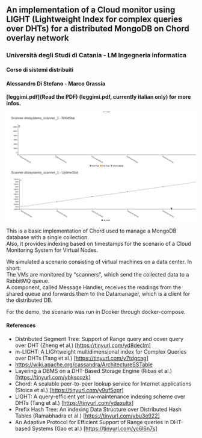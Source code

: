 ## An implementation of a Cloud monitor using LIGHT (Lightweight Index for complex queries over DHTs) for a distributed MongoDB on Chord overlay network

### Università degli Studi di Catania - LM Ingegneria informatica

#### Corso di sistemi distribuiti

#### Alessandro Di Stefano - Marco Grassia

**[leggimi.pdf](Read the PDF) (leggimi.pdf, currently italian only) for more infos.**

![Screenshot](docs/img.jpg?raw=true)

This is a basic implementation of Chord used to manage a MongoDB database with a single collection.\
Also, it provides indexing based on timestamps for the scenario of a Cloud Monitoring System for Virtual Nodes.

We simulated a scenario consisting of virtual machines on a data center. In short:\
The VMs are monitored by "scanners", which send the collected data to a RabbitMQ queue.\
A component, called Message Handler, receives the readings from the shared queue and forwards them to the Datamanager, which is a client for the distributed DB.

For the demo, the scenario was run in Dcoker through docker-compose.

#### References

- Distributed Segment Tree: Support of Range query and cover  query over DHT (Zheng et al.) [https://tinyurl.com/yd8declm]
- m-LIGHT: A LIGhtweight multidimensional index for Complex Queries over DHTs (Tang et al.) [https://tinyurl.com/y7tdgcag]
- https://wiki.apache.org/cassandra/ArchitectureSSTable
- Layering a DBMS on a DHT-Based Storage Engine (Ribas et al.) [https://tinyurl.com/ybkscqzk]
- Chord: A scalable peer-to-peer lookup service for Internet applications (Stoica et al.) [https://tinyurl.com/y9uf5opr]
- LIGHT: A query-efficient yet low-maintenance indexing scheme over DHTs (Tang et al.) [https://tinyurl.com/ydaxultx]
- Prefix Hash Tree: An indexing Data Structure over Distributed Hash Tables (Ramabhadra et al.) [https://tinyurl.com/ybu3e922]
- An Adaptive Protocol for Efficient Support of Range queries in DHT-based Systems (Gao et al.) [https://tinyurl.com/yc6l6n7s]
